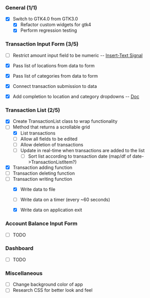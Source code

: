 ### General (1/1)
- [X] Switch to GTK4.0 from GTK3.0
  - [X] Refactor custom widgets for gtk4
  - [X] Perform regression testing

### Transaction Input Form (3/5)
- [ ] Restrict amount input field to be numeric -- [Insert-Text Signal](https://docs.gtk.org/gtk4/signal.Editable.insert-text.html)
- [X] Pass list of locations from data to form
- [X] Pass list of categories from data to form
- [X] Connect transaction submission to data
- [X] Add completion to location and category dropdowns -- [Doc](https://docs.gtk.org/gtk3/class.EntryCompletion.html)
  

### Transaction List (2/5)
- [X] Create TransactionList class to wrap functionality
- [ ] Method that returns a scrollable grid 
  - [X] List transactions
  - [ ] Allow all fields to be edited
  - [ ] Allow deletion of transactions
  - [ ] Update in real-time when transactions are added to the list
    - [ ] Sort list according to transaction date (map/df of date->TransactionListItem?)
- [X] Transaction adding function
- [ ] Transaction deleting function
- [ ] Transaction writing function
  - [X] Write data to file
  - [ ] Write data on a timer (every ~60 seconds)
  - [X] Write data on application exit
  

### Account Balance Input Form
- [ ] TODO
  

### Dashboard
- [ ] TODO 
  

### Miscellaneous
- [ ] Change background color of app
- [ ] Research CSS for better look and feel